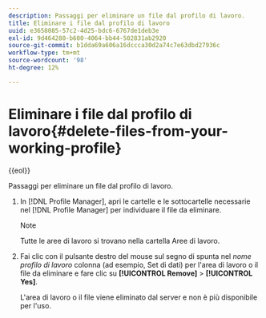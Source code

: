 ```yaml
---
description: Passaggi per eliminare un file dal profilo di lavoro.
title: Eliminare i file dal profilo di lavoro
uuid: e3658085-57c2-4d25-bdc6-6767de1deb3e
exl-id: 9d464280-b600-4064-bb44-502831ab2920
source-git-commit: b1dda69a606a16dccca30d2a74c7e63dbd27936c
workflow-type: tm+mt
source-wordcount: '98'
ht-degree: 12%

---
```


# Eliminare i file dal profilo di lavoro{#delete-files-from-your-working-profile}

{{eol}}

Passaggi per eliminare un file dal profilo di lavoro.

1. In [!DNL Profile Manager], apri le cartelle e le sottocartelle necessarie nel [!DNL Profile Manager] per individuare il file da eliminare.

   >[!NOTE]
   >
   >Tutte le aree di lavoro si trovano nella cartella Aree di lavoro.

1. Fai clic con il pulsante destro del mouse sul segno di spunta nel *nome profilo di lavoro* colonna (ad esempio, Set di dati) per l&#39;area di lavoro o il file da eliminare e fare clic su **[!UICONTROL Remove]** > **[!UICONTROL Yes]**.

   L&#39;area di lavoro o il file viene eliminato dal server e non è più disponibile per l&#39;uso.
